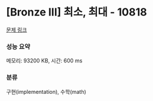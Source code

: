 # [Bronze III] 최소, 최대 - 10818 

[문제 링크](https://www.acmicpc.net/problem/10818) 

### 성능 요약

메모리: 93200 KB, 시간: 600 ms

### 분류

구현(implementation), 수학(math)

